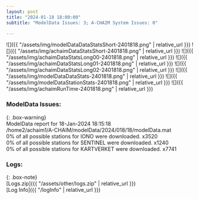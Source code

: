 ```yaml
---
layout: post
title: "2024-01-18 18:00:00"
subtitle: "ModelData Issues: 3; A-CHAIM System Issues: 0"

---
```


![]({{ "/assets/img/modelDataDataStatsShort-2401818.png" | relative_url }})
![]({{ "/assets/img/achaimDataStatsShort-2401818.png" | relative_url }})
![]({{ "/assets/img/achaimDataStatsLong00-2401818.png" | relative_url }})
![]({{ "/assets/img/achaimDataStatsLong01-2401818.png" | relative_url }})
![]({{ "/assets/img/achaimDataStatsLong02-2401818.png" | relative_url }})
![]({{ "/assets/img/modelDataDataStats-2401818.png" | relative_url }})
![]({{ "/assets/img/modelDataStationStats-2401818.png" | relative_url }})
![]({{ "/assets/img/achaimRunTime-2401818.png" | relative_url }})


### ModelData Issues:  
  
{: .box-warning}  
 ModelData report for 18-Jan-2024 18:15:18   
 /home2/achaim1/A-CHAIM/modelData/2024/018/18/modelData.mat   
 0% of all possible stations for IONO were downloaded. x3520   
 0% of all possible stations for SENTINEL were downloaded. x1240   
 0% of all possible stations for KARTVERKET were downloaded. x7741   
  


### Logs:  
  
{: .box-note}  
[Logs.zip]({{ "/assets/other/logs.zip" | relative_url }})  
[Log Info]({{ "/logInfo" | relative_url }})  

